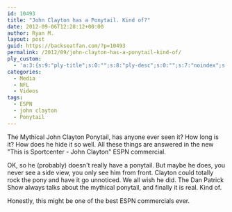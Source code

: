 ```yaml
---
id: 10493
title: "John Clayton has a Ponytail. Kind of?"
date: 2012-09-06T12:28:12+00:00
author: Ryan M.
layout: post
guid: https://backseatfan.com/?p=10493
permalink: /2012/09/john-clayton-has-a-ponytail-kind-of/
ply_custom:
  - 'a:3:{s:9:"ply-title";s:0:"";s:8:"ply-desc";s:0:"";s:7:"noindex";s:0:"";}'
categories:
  - Media
  - NFL
  - Videos
tags:
  - ESPN
  - john clayton
  - Ponytail
---
```


<div class="entry">
  <p>
    The Mythical John Clayton Ponytail, has anyone ever seen it? How long is it? How does he hide it so well. All these things are answered in the new "This is Sportcenter - John Clayton" ESPN commercial.
  </p>

  <p>
  </p>

  <p>
    OK, so he (probably) doesn't really have a ponytail. But maybe he does, you never see a side view, you only see him from front. Clayton could totally rock the pony and have it go unnoticed. We all wish he did. The Dan Patrick Show always talks about the mythical ponytail, and finally it is real. Kind of.
  </p>

  <p>
    Honestly, this might be one of the best ESPN commercials ever.
  </p>
</div>
